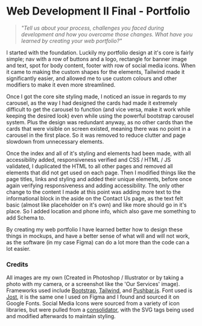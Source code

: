 # Web Development II Final - Portfolio
> *"Tell us about your process, challenges you faced during development and how you overcame those changes. What have you learned by creating your web portfolio?"*

I started with the foundation. Luckily my portfolio design at it's core is fairly simple; nav with a row of buttons and a logo, rectangle for banner image and text, spot for body content, footer with row of social media icons. When it came to making the custom shapes for the elements, Tailwind made it significantly easier, and allowed me to use custom colours and other modifiers to make it even more streamlined.

Once I got the core site styling made, I noticed an issue in regards to my carousel, as the way I had designed the cards had made it extremely difficult to get the carousel to function (and vice versa, make it work while keeping the desired look) even while using the powerful bootstrap carousel system. Plus the design was redundant anyway, as no other cards than the cards that were visible on screen existed, meaning there was no point in a carousel in the first place. So it was removed to reduce clutter and page slowdown from unnecessary elements.

Once the index and all of it's styling and elements had been made, with all accessibility added, responsiveness verified and CSS / HTML / JS validated, I duplicated the HTML to all other pages and removed all elements that did not get used on each page. Then I modified things like the page titles, links and styling and added their unique elements, before once again verifying responsiveness and adding accessibility. The only other change to the content I made at this point was adding more text to the informational block in the aside on the Contact Us page, as the text felt basic (almost like placeholder on it's own) and like more should go in it's place. So I added location and phone info, which also gave me something to add Schema to.

By creating my web portfolio I have learned better how to design these things in mockups, and have a better sense of what will and will not work, as the software (in my case Figma) can do a lot more than the code can a lot easier.

### Credits

All images are my own (Created in Photoshop / Illustrator or by taking a photo with my camera, or a screenshot like the 'Our Services' image). Frameworks used include [Bootstrap](https://getbootstrap.com/), [Tailwind](https://tailwindcss.com/), and [Pushbar.js](https://github.com/oncebot/pushbar.js). Font used is [Jost](https://fonts.google.com/specimen/Jost), it is the same one I used on Figma and I found and sourced it on Google Fonts. Social Media Icons were sourced from a variety of icon libraries, but were pulled from a [consolidator](https://iconify.design/), with the SVG tags being used and modified afterwards to maintain styling.
